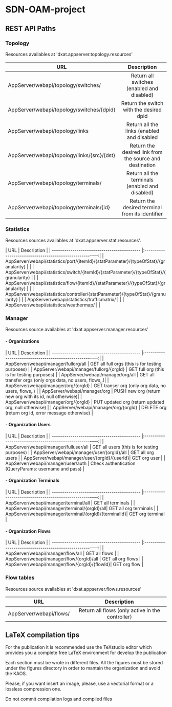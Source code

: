 SDN-OAM-project
===============

<h2>REST API Paths</h2>

<h3>Topology</h3>
<p>Resources availables at 'dxat.appserver.topology.resources'</p>

| URL                                         | Description                                             |
| ------------------------------------------- |:-------------------------------------------------------:|
| AppServer/webapi/topology/switches/         | Return all switches (enabled and disabled)              |
| AppServer/webapi/topology/switches/{dpid}   | Return the switch with the desired dpid                 |
| AppServer/webapi/topology/links             | Return all the links (enabled and disabled              |
| AppServer/webapi/topology/links/{src}/{dst} | Return the desired link from the source and destination |
| AppServer/webapi/topology/terminals/        | Return all the terminals (enabled and disabled)         |
| AppServer/webapi/topology/terminals/{id}    | Return the desired terminal from its identifier         |


<h3>Statistics</h3>
<p>Resources sources availables at 'dxat.appserver.stat.resources'.</p>
| URL                                         | Description                                             |
| ------------------------------------------- |:-------------------------------------------------------:|
| AppServer/webapi/statistics/port/{itemId}/{statParameter}/{typeOfStat}/{granularity}   | |
| AppServer/webapi/statistics/switch/{itemId}/{statParameter}/{typeOfStat}/{granularity} | |
| AppServer/webapi/statistics/flow/{itemId}/{statParameter}/{typeOfStat}/{granularity} | |
| AppServer/webapi/statistics/controller/{statParameter}/{typeOfStat}/{granularity} | |
| AppServer/webapi/statistics/trafficmatrix/ | |
| AppServer/webapi/statistics/weathermap/ | |

<h3>Manager</h3>
<p>Resources source availables at 'dxat.appserver.manager.resources'</p>

<h4> - Organizations</h4>
| URL                                         | Description                                             |
| ------------------------------------------- |:-------------------------------------------------------:|
| AppServer/webapi/manager/fullorg/all        | GET all full orgs  (this is for testing purposes)       |
| AppServer/webapi/manager/fullorg/{orgId}    | GET full org  (this is for testing purposes)            |
| AppServer/webapi/manager/org/all            | GET all transfer orgs (only orgs data, no users, flows,.)|
| AppServer/webapi/manager/org/{orgId}        | GET transer org (only org data, no users, flows,.)      |
| AppServer/webapi/manager/org                | PUSH new org (return new org with its id, null otherwise)|
| AppServer/webapi/manager/org/{orgId}        | PUT updated org (return updated org, null otherwise)    |
| AppServer/webapi/manager/org/{orgId}        | DELETE org (return org id, error message otherwise)     |

<h4> - Organization Users</h4>
| URL                                         | Description                                             |
| ------------------------------------------- |:-------------------------------------------------------:|
| AppServer/webapi/manager/fulluser/all       | GET all users  (this is for testing purposes)          |
| AppServer/webapi/manager/user/{orgId}/all   | GET all org users                                      |
| AppServer/webapi/manager/user/{orgId}/{userId}| GET org user                                          |
| AppServer/webapi/manager/user/auth          | Check authentication (QueryParams: username and pass)   |

<h4> - Organization Terminals</h4>
| URL                                         | Description                                             |
| ------------------------------------------- |:-------------------------------------------------------:|
| AppServer/webapi/manager/terminal/all       | GET all terminals                                       |   
| AppServer/webapi/manager/terminal/{orgId}/all| GET all org terminals                                  |
| AppServer/webapi/manager/terminal/{orgId}/{terminalId}| GET org terminal                              |

<h4> - Organization Flows</h4>
| URL                                         | Description                                             |
| ------------------------------------------- |:-------------------------------------------------------:|
| AppServer/webapi/manager/flow/all           | GET all flows                                           |
| AppServer/webapi/manager/flow/{orgId}/all   | GET all org flows                                       |
| AppServer/webapi/manager/flow/{orgId}/{flowId}| GET org flow                                          |


<h3>Flow tables</h3>
<p>Resources source availables at 'dxat.appserver.flows.resources'</p>

| URL                                         | Description                                             |
| ------------------------------------------- |:-------------------------------------------------------:|
| AppServer/webapi/flows/                     | Return all flows (only active in the controller)        |


<h2>LaTeX compilation tips</h2>
<p>For the publication it is recommended use the TeXstudio editor which provides you a complete free LaTeX environment for develop the publication</p>

<p>Each section  must be wrote in different files. All the figures must be stored under the figures directory in order to mantain the organization and avoid the KAOS.</p>

<p>Please, if you want insert an image, please, use a vectorial format or a lossless compression one.</p>

<p>Do not commit compilation logs and compiled files</p>
